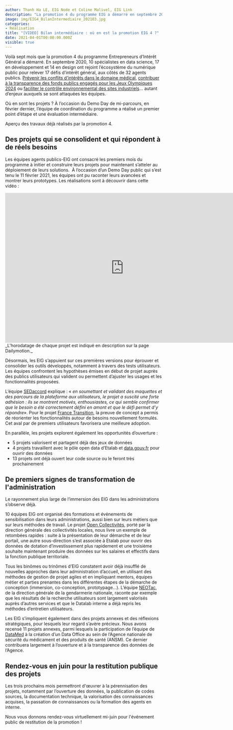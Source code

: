```yaml
---
author: Thanh Ha LE, EIG Node et Coline Malivel, EIG Link
description: "La promotion 4 du programme EIG a démarré en septembre 2020. Sept mois après, où en sont les 17 équipes dans leurs défis et leurs démarches d'acculturation ? Premier point d'étape dans cet article, qui contient notamment la vidéo du Demo Day de mi-parcours où les EIG ont pitché leurs projets en 3 minutes."
image: img/EIG4_BilanIntermediaire_202103.jpg
categories:
- Réalisation
title: "[VIDEO] Bilan intermédiaire : où en est la promotion EIG 4 ?"
date: 2021-04-01T00:00:00.000Z
visible: true
---
```


Voilà sept mois que la promotion 4 du programme Entrepreneurs d’Intérêt Général a démarré. En septembre 2020, 10 spécialistes en data science, 17 en développement et 14 en design ont rejoint l’écosystème du numérique public pour relever 17 défis d’intérêt général, aux côtés de 32 agents publics. [Prévenir les conflits d’intérêts dans le domaine médical](https://entrepreneur-interet-general.etalab.gouv.fr/defis/2020/adex.html), [contribuer à la transparence des fonds publics engagés pour les Jeux Olympiques 2024](https://entrepreneur-interet-general.etalab.gouv.fr/defis/2020/datalympics.html) ou [faciliter le contrôle environnemental des sites industriels](https://entrepreneur-interet-general.etalab.gouv.fr/defis/2020/envinorma.html)... autant d’enjeux auxquels se sont attaquées les équipes.

Où en sont les projets ? À l’occasion du Demo Day de mi-parcours, en février dernier, l’équipe de coordination du programme a réalisé un premier point d’étape et une évaluation intermédiaire.

Aperçu des travaux déjà réalisés par la promotion 4. 

## **Des projets qui se consolident et qui répondent à de réels besoins**

Les équipes agents publics-EIG ont consacré les premiers mois du programme à initier et construire leurs projets pour maintenant s’atteler au déploiement de leurs solutions.  À l’occasion d’un Demo Day public qui s’est tenu le 11 février 2021, les équipes ont pu raconter leurs avancées et montrer leurs prototypes. Les réalisations sont à découvrir dans cette vidéo :

<iframe frameborder="0" width="760" height="480" src="https://www.dailymotion.com/embed/video/x7zgtds" allowfullscreen allow="autoplay"></iframe>
_L'horodatage de chaque projet est indiqué en description sur la page Dailymotion._

Désormais, les EIG s’appuient sur ces premières versions pour éprouver et consolider les outils développés, notamment à travers des tests utilisateurs. Les équipes confrontent les hypothèses émises en début de projet auprès des publics utilisateurs qui valident ou permettent d’ajuster les usages et les fonctionnalités proposées.

L’équipe [SEDaccord](https://entrepreneur-interet-general.etalab.gouv.fr/defis/2020/sedaccord.html) explique : « _en soumettant et validant des maquettes et des parcours de la plateforme aux utilisateurs, le projet a suscité une forte adhésion : ils se montrent motivés, enthousiastes, ce qui semble confirmer que le besoin a été correctement défini en amont et que le défi permet d’y répondre_». Pour le projet [France Transition](https://entrepreneur-interet-general.etalab.gouv.fr/defis/2020/france-transition.html), la preuve de concept a permis de réorienter les fonctionnalités autour de besoins nouvellement formulés. Cet aval par de premiers utilisateurs favorisera une meilleure adoption.

En parallèle, les projets explorent également les opportunités d’ouverture :
* 5 projets valorisent et partagent déjà des jeux de données
* 4 projets travaillent avec le pôle open data d’Etalab et [data.gouv.fr](https://www.data.gouv.fr/fr/) pour ouvrir des données
* 13 projets ont déjà ouvert leur code source ou le feront très prochainement

## **De premiers signes de transformation de l'administration**

Le rayonnement plus large de l’immersion des EIG dans les administrations s’observe déjà.

10 équipes EIG ont organisé des formations et événements de sensibilisation dans leurs administrations, aussi bien sur leurs métiers que sur leurs méthodes de travail. Le projet [Open Collectivités](https://entrepreneur-interet-general.etalab.gouv.fr/defis/2020/open-collectivites.html), porté par la direction générale des collectivités locales, nous livre un exemple de retombées rapides : suite à la présentation de leur démarche et de leur portail, une autre sous-direction s’est associée à Etalab pour ouvrir des données de dotation d’investissement plus rapidement et une troisième souhaite maintenant produire des données sur les salaires et effectifs dans la fonction publique territoriale.

Tous les binômes ou trinômes d’EIG constatent avoir déjà insufflé de nouvelles approches dans leur administration d’accueil, en utilisant des méthodes de gestion de projet agiles et en impliquant mentors, équipes métier et parties prenantes dans les différentes étapes de la démarche de conception (immersion, co-conception, prototypage…). L’équipe [NEOTac](https://entrepreneur-interet-general.etalab.gouv.fr/defis/2020/neotac.html), de la direction générale de la gendarmerie nationale, raconte par exemple que les résultats de la recherche utilisateurs sont largement valorisés auprès d’autres services et que le Datalab interne a déjà repris les méthodes d’entretien utilisateurs.

Les EIG s’impliquent également dans des projets annexes et des réflexions stratégiques, pour lesquels leur regard s’avère précieux. Nous avons recensé 11 projets annexes, parmi lesquels la participation de l’équipe de [DataMed](https://entrepreneur-interet-general.etalab.gouv.fr/defis/2020/datamed.html) à la création d’un Data Office au sein de l’Agence nationale de sécurité du médicament et des produits de santé (ANSM). Ce dernier contribuera largement à l’ouverture et à la transparence des données de l’Agence.

## **Rendez-vous en juin pour la restitution publique des projets**

Les trois prochains mois permettront d'œuvrer à la pérennisation des projets, notamment par l’ouverture des données, la publication de codes sources, la documentation technique, la valorisation des connaissances acquises, la passation de connaissances ou la formation des agents en interne.

Nous vous donnons rendez-vous virtuellement mi-juin pour l'événement public de restitution de la promotion !
